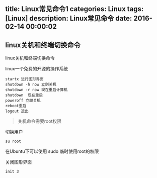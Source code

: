 title: Linux常见命令1
categories: Linux
tags: [Linux]
description: Linux常见命令
date: 2016-02-14 00:00:02 
---



## linux关机和终端切换命令
linux关机和终端切换命令
<!--more-->

linux一个免费的开源的操作系统

	startx 进行图形界面
	shutdown -h now 立刻关机
	shutdown -r now 现在重启计算机
	shutdown  现在重启
	poweroff 立即关机
	reboot重启
	logout 退出

> 关机命令需要root权限

切换用户

	su root

在Ubuntu下可以使用 sudo 临时使用root的权限

关闭图形界面

	init 3
